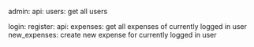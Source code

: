 admin:
    api:
        users: get all users

login:
register:
api:
    expenses: get all expenses of currently logged in user
        new_expenses: create new expense for currently logged in user